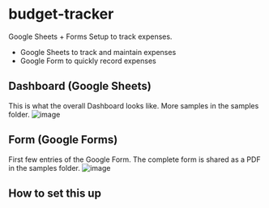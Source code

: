 # budget-tracker
Google Sheets + Forms Setup to track expenses. 
- Google Sheets to track and maintain expenses
- Google Form to quickly record expenses

## Dashboard (Google Sheets)
This is what the overall Dashboard looks like. More samples in the samples folder.
![image](https://user-images.githubusercontent.com/29622482/185658089-6b46b98d-db95-4ffe-a303-f7c6e11ee3de.png)

## Form (Google Forms)
First few entries of the Google Form. The complete form is shared as a PDF in the samples folder.
![image](https://user-images.githubusercontent.com/29622482/185658846-60bdb6ef-8fcb-4cf3-8b06-f71c33d77262.png)

## How to set this up
